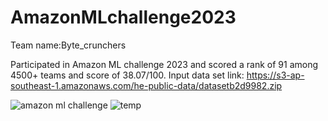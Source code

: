 # AmazonMLchallenge2023
Team name:Byte_crunchers

Participated in Amazon ML challenge 2023 and scored a rank of 91 among 4500+ teams and score of 38.07/100.
Input data set link: https://s3-ap-southeast-1.amazonaws.com/he-public-data/datasetb2d9982.zip

![amazon ml challenge](https://github.com/Rishika631/AmazonMLchallenge2023/assets/89201634/9e2342b9-127d-449d-98a6-69f779bedf8b)
![temp](https://github.com/Rishika631/AmazonMLchallenge2023/assets/89201634/cabeab32-f94a-46b5-8d69-ce09943c2abc)
